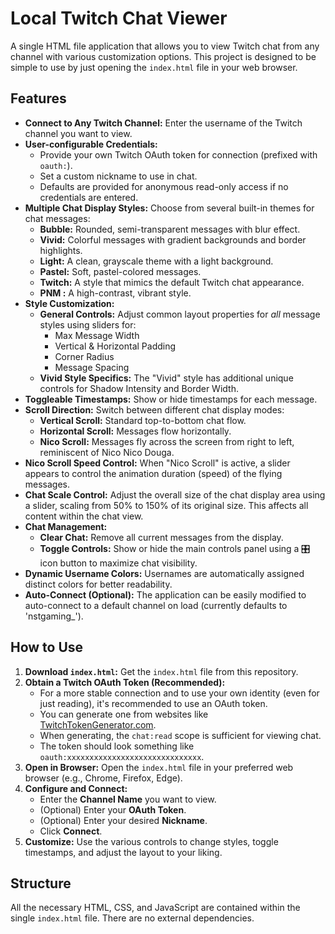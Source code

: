 # Local Twitch Chat Viewer

A single HTML file application that allows you to view Twitch chat from any channel with various customization options. This project is designed to be simple to use by just opening the `index.html` file in your web browser.

## Features

*   **Connect to Any Twitch Channel:** Enter the username of the Twitch channel you want to view.
*   **User-configurable Credentials:**
    *   Provide your own Twitch OAuth token for connection (prefixed with `oauth:`).
    *   Set a custom nickname to use in chat.
    *   Defaults are provided for anonymous read-only access if no credentials are entered.
*   **Multiple Chat Display Styles:** Choose from several built-in themes for chat messages:
    *   **Bubble:** Rounded, semi-transparent messages with blur effect.
    *   **Vivid:** Colorful messages with gradient backgrounds and border highlights.
    *   **Light:** A clean, grayscale theme with a light background.
    *   **Pastel:** Soft, pastel-colored messages.
    *   **Twitch:** A style that mimics the default Twitch chat appearance.
    *   **PNM :** A high-contrast, vibrant style.
*   **Style Customization:**
    *   **General Controls:** Adjust common layout properties for *all* message styles using sliders for:
        *   Max Message Width
        *   Vertical & Horizontal Padding
        *   Corner Radius
        *   Message Spacing
    *   **Vivid Style Specifics:** The "Vivid" style has additional unique controls for Shadow Intensity and Border Width.
*   **Toggleable Timestamps:** Show or hide timestamps for each message.
*   **Scroll Direction:** Switch between different chat display modes:
    *   **Vertical Scroll:** Standard top-to-bottom chat flow.
    *   **Horizontal Scroll:** Messages flow horizontally.
    *   **Nico Scroll:** Messages fly across the screen from right to left, reminiscent of Nico Nico Douga.
*   **Nico Scroll Speed Control:** When "Nico Scroll" is active, a slider appears to control the animation duration (speed) of the flying messages.
*   **Chat Scale Control:** Adjust the overall size of the chat display area using a slider, scaling from 50% to 150% of its original size. This affects all content within the chat view.
*   **Chat Management:**
    *   **Clear Chat:** Remove all current messages from the display.
    *   **Toggle Controls:** Show or hide the main controls panel using a 🎛️ icon button to maximize chat visibility.
*   **Dynamic Username Colors:** Usernames are automatically assigned distinct colors for better readability.
*   **Auto-Connect (Optional):** The application can be easily modified to auto-connect to a default channel on load (currently defaults to 'nstgaming_').

## How to Use

1.  **Download `index.html`:** Get the `index.html` file from this repository.
2.  **Obtain a Twitch OAuth Token (Recommended):**
    *   For a more stable connection and to use your own identity (even for just reading), it's recommended to use an OAuth token.
    *   You can generate one from websites like [TwitchTokenGenerator.com](https://twitchtokengenerator.com).
    *   When generating, the `chat:read` scope is sufficient for viewing chat.
    *   The token should look something like `oauth:xxxxxxxxxxxxxxxxxxxxxxxxxxxxxx`.
3.  **Open in Browser:** Open the `index.html` file in your preferred web browser (e.g., Chrome, Firefox, Edge).
4.  **Configure and Connect:**
    *   Enter the **Channel Name** you want to view.
    *   (Optional) Enter your **OAuth Token**.
    *   (Optional) Enter your desired **Nickname**.
    *   Click **Connect**.
5.  **Customize:** Use the various controls to change styles, toggle timestamps, and adjust the layout to your liking.

## Structure

All the necessary HTML, CSS, and JavaScript are contained within the single `index.html` file. There are no external dependencies.
